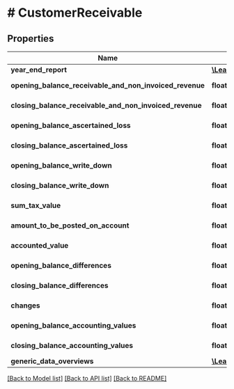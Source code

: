 # # CustomerReceivable

## Properties

Name | Type | Description | Notes
------------ | ------------- | ------------- | -------------
**year_end_report** | [**\Learnist\Tripletex\Model\YearEndReport**](YearEndReport.md) |  | [optional]
**opening_balance_receivable_and_non_invoiced_revenue** | **float** |  | [optional] [readonly]
**closing_balance_receivable_and_non_invoiced_revenue** | **float** |  | [optional] [readonly]
**opening_balance_ascertained_loss** | **float** |  | [optional] [readonly]
**closing_balance_ascertained_loss** | **float** |  | [optional] [readonly]
**opening_balance_write_down** | **float** |  | [optional] [readonly]
**closing_balance_write_down** | **float** |  | [optional] [readonly]
**sum_tax_value** | **float** |  | [optional] [readonly]
**amount_to_be_posted_on_account** | **float** |  | [optional] [readonly]
**accounted_value** | **float** |  | [optional] [readonly]
**opening_balance_differences** | **float** |  | [optional] [readonly]
**closing_balance_differences** | **float** |  | [optional] [readonly]
**changes** | **float** |  | [optional] [readonly]
**opening_balance_accounting_values** | **float** |  | [optional] [readonly]
**closing_balance_accounting_values** | **float** |  | [optional] [readonly]
**generic_data_overviews** | [**\Learnist\Tripletex\Model\GenericDataOverview[]**](GenericDataOverview.md) |  | [optional]

[[Back to Model list]](../../README.md#models) [[Back to API list]](../../README.md#endpoints) [[Back to README]](../../README.md)

